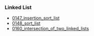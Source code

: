 ### Linked List
- [0147_insertion_sort_list](../src/0147_insertion_sort_list.cpp)
- [0148_sort_list](../src/0148_sort_list.cpp)
- [0160_intersection_of_two_linked_lists](../src/0160_intersection_of_two_linked_lists.cpp)